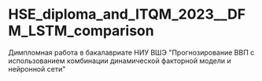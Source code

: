# HSE_diploma_and_ITQM_2023__DFM_LSTM_comparison
Димпломная работа в бакалавриате НИУ ВШЭ "Прогнозирование ВВП с использованием комбинации динамической факторной модели и нейронной сети"
